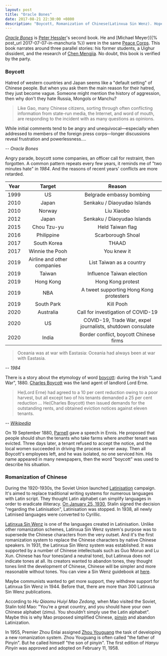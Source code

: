 ```yaml
---
layout: post
title: "Oracle Bones"
date: 2017-08-21 22:30:00 +0800
description: "Boycott, Romanization of Chinese(Latinxua Sin Wenz). Hope this book can be published in 'Chat nar' someday."
---
```


[*Oracle Bones*](https://www.amazon.com/Oracle-Bones-Journey-Through-China/dp/0060826592) is [Peter Hessler](https://en.wikipedia.org/wiki/Peter_Hessler)'s second book. He and [Michael Meyer]({% post_url 2017-07-07-in-manchuria %}) were in the same [Peace Corps](https://en.wikipedia.org/wiki/Peace_Corps). This book narrates around three parallel stories: his former students, a Uighur dissident, and the research of [Chen Mengjia](https://en.wikipedia.org/wiki/Chen_Mengjia). No doubt, this book is verified  by the party.

### Boycott

Hatred of western countries and Japan seems like a "default setting" of Chinese people. But when you ask them the main reason for their hatred, they just become vague. Someone might mention the history of aggression, then why don't they hate Russia, Mongols or Manchu?

>Like Gao, many Chinese citizens, sorting through often conflicting information from state-run media, the Internet, and word of mouth, are responding to the incident with as many questions as opinions.
>
While initial comments tend to be angry and unequivocal—especially when addressed to members of the foreign press corps—longer discussions reveal frustration and powerlessness….  
>
-- <cite>Oracle Bones</cite>

Angry parade, boycott some companies, an officer call for restraint, then forgotten. A common pattern repeats every few years, it reminds me of "two minutes hate" in *1984*. And the reasons of recent years' conflicts are more retarded.

| Year | Target                      | Reason                                                     |
| ---- | :-----------:               | :-------------------------:                                |
| 1999 | US                          | Belgrade embassy bombing                                   |
| 2010 | Japan                       | Senkaku / Diaoyudao Islands                                |
| 2010 | Norway                      | Liu Xiaobo                                                 |
| 2012 | Japan                       | Senkaku / Diaoyudao Islands                                |
| 2015 | Chou Tzu-yu                 | Held Taiwan flag                                           |
| 2016 | Philippine                  | Scarborough Shoal                                          |
| 2017 | South Korea                 | THAAD                                                      |
| 2017 | Winnie the Pooh             | You knew it                                                |
| 2019 | Airline and other companies | List Taiwan as a country                                   |
| 2019 | Taiwan                      | Influence Taiwan election                                  |
| 2019 | Hong Kong                   | Hong Kong protest                                          |
| 2019 | NBA                         | A tweet supporting Hong Kong protesters                    |
| 2019 | South Park                  | Kill Pooh                                                  |
| 2020 | Australia                   | Call for investigation of COVID-19                         |
| 2020 | US                          | COVID-19, Trade War, expel journalists, shutdown consulate |
| 2020 | India                       | Border conflict, boycott Chinese firms                     |

>Oceania was at war with Eastasia: Oceania had always been at war with Eastasia.
>
-- <cite>1984</cite>

There is a story about the etymology of word [boycott](https://en.wikipedia.org/wiki/Boycott): during the Irish "Land War", 1880. [Charles Boycott](https://en.wikipedia.org/wiki/Charles_Boycott) was the land agent of landlord Lord Erne.

>He(Lord Erne) had agreed to a 10 per cent reduction owing to a poor harvest, but all except two of his tenants demanded a 25 per cent reduction ... He(Charles Boycott) then issued demands for the outstanding rents, and obtained eviction notices against eleven tenants.
>
-- <cite>[Wikipedia](https://en.wikipedia.org/wiki/Charles_Boycott#Community_action)</cite>

On 19 September 1880, [Parnell](https://en.wikipedia.org/wiki/Charles_Stewart_Parnell) gave a speech in Ennis. He proposed that people should shun the tenants who take farms where another tenant was evicted. Three days later, a tenant refused to accept the notice, and the local women succeeded in driving the process server away. Then all Boycott's employees left, and he was isolated, no one serviced him. His name appeared in many newspapers, then the word "boycott" was used to describe his situation.

### Romanization of Chinese

During the 1920-1930s, the Soviet Union launched [Latinisation](https://en.wikipedia.org/wiki/Latinisation_in_the_Soviet_Union) campaign. It's aimed to replace traditional writing systems for numerous languages with Latin script. They thought Latin alphabet can simplify languages in order to eradicate illiteracy. [On January 25, 1930](http://www.fift.ugal.ro/revistadeistorie/anale/10/1007%20SISCANU.pdf), Stalin signed the decision "regarding the Latinisation", Latinisation was stopped. In 1938, all newly Latinised languages were converted to Cyrillic.

[Latinxua Sin Wenz](https://en.wikipedia.org/wiki/Latinxua_Sin_Wenz) is one of the languages created in Latinisation. Unlike other romanization schemes, Latinxua Sin Wenz system's purpose was to supersede the Chinese characters from the very outset. And it's the first romanization system to replace the Chinese characters by native Chinese speakers. In 1931, the Latinxua Sin Wenz system was established. It was supported by a number of Chinese intellectuals such as Guo Moruo and Lu Xun. Chinese has four tones(and a neutral tone), but Latinxua does not indicate tones at all. Its creators wanted to  abandon tones, they thought tones limit the development of Chinese, Chinese will be simpler and more reasonable without tones. You can view a Sin Wenz guidebook at [here](http://www.pinyin.info/romanization/sinwenz/index.html).

Maybe communists wanted to get more support, they withdrew support for Latinxua Sin Wenz in 1944. Before that, there are more than 300 Latinxua Sin Wenz publications.

According to *Hu Qiaomu Huiyi Mao Zedong*, when Mao visited the Soviet, Stalin told Mao: "You’re a great country, and you should have your own Chinese alphabet (zimu). You shouldn’t simply use the Latin alphabet". Maybe this is why Mao proposed simplified Chinese, [pinyin](https://en.wikipedia.org/wiki/Pinyin) and abandon Latinization.

In 1955, Premier Zhou Enlai assigned [Zhou Youguang](https://en.wikipedia.org/wiki/Zhou_Youguang) the task of developing a new romanization system. Zhou Youguang is often called "the father of Pinyin". But he called himself "the son of pinyin". The first edition of *Hanyu Pinyin* was approved and adopted on February 11, 1958.
